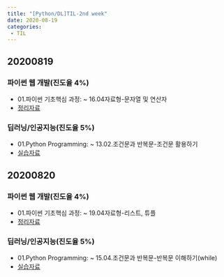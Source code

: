 ```yaml
---
title: "[Python/DL]TIL-2nd week"
date: 2020-08-19
categories: 
 - TIL
---  
```

## 20200819
### 파이썬 웹 개발(진도율 4%)  
 - 01.파이썬 기초핵심 과정: ~ 16.04자료형-문자열 및 연산자  
 - [정리자료](https://github.com/SuyeonChoi/TIL/commit/4c95b47761c3d0ee15f7a60926461501eab35387#diff-51d7250f9b7d7a697cbc9b4671aaa212)

### 딥러닝/인공지능(진도율 5%)  
 - 01.Python Programming: ~ 13.02.조건문과 반복문-조건문 활용하기  
 - [실습자료](https://github.com/SuyeonChoi/TIL/blob/master/Deep%20Learning(A.I.)/01.%20Python%20Programming/Chapter%2003%20-%2001.%20%EC%A1%B0%EA%B1%B4%EB%AC%B8%EC%9D%98%20%EC%9D%B4%ED%95%B4.ipynb)  


 ## 20200820
 ### 파이썬 웹 개발(진도율 4%)  
 - 01.파이썬 기초핵심 과정: ~ 19.04자료형-리스트, 튜플  
 - [정리자료](https://github.com/SuyeonChoi/TIL/commit/895514e77aff3395a5976d1fc24ab0dfd861bf1e#diff-51d7250f9b7d7a697cbc9b4671aaa212)

 ### 딥러닝/인공지능(진도율 5%)  
 - 01.Python Programming: ~ 15.04.조건문과 반복문-반복문 이해하기(while)   
 - [실습자료](https://github.com/SuyeonChoi/TIL/blob/master/Deep%20Learning(A.I.)/01.%20Python%20Programming/Chapter%2003%20-%2002.%20%EB%B0%98%EB%B3%B5%EB%AC%B8%EC%9D%98%20%EC%9D%B4%ED%95%B4(while).ipynb)  